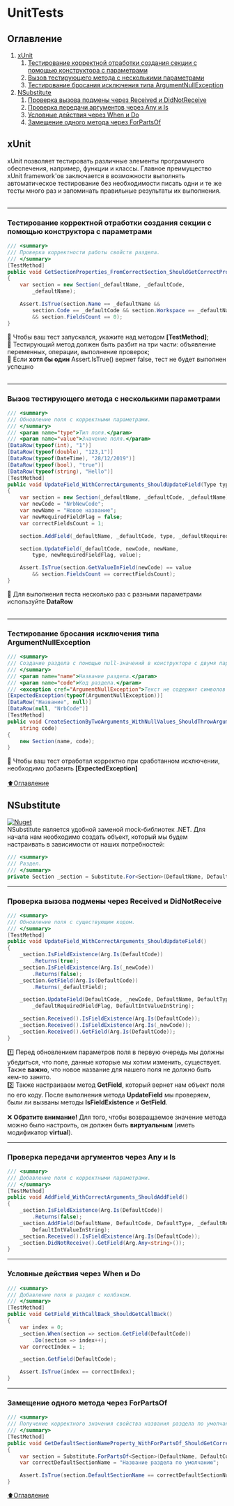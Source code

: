 # UnitTests


## Оглавление


1. [xUnit](#xUnit)
    1. [Тестирование корректной отработки создания секции с помощью конструктора с параметрами](#Тестирование-корректной-отработки-создания-секции-с-помощью-конструктора-с-параметрами)
    2. [Вызов тестирующего метода с несколькими параметрами](#Вызов-тестирующего-метода-с-несколькими-параметрами)
    3. [Тестирование бросания исключения типа ArgumentNullException](#Тестирование-бросания-исключения-типа-ArgumentNullException)
2. [NSubstitute](#NSubstitute)
    1. [Проверка вызова подмены через Received и DidNotReceive](#Проверка-вызова-подмены-через-Received-и-DidNotReceive)
    2. [Проверка передачи аргументов через Any и Is](#Проверка-передачи-аргументов-через-Any-и-Is)
    3. [Условные действия через When и Do](#Условные-действия-через-When-и-Do)
    4. [Замещение одного метода через ForPartsOf](#Замещение-одного-метода-через-ForPartsOf)


## xUnit
xUnit позволяет тестировать различные элементы программного обеспечения, например, функции и классы. Главное преимущество xUnit framework'ов заключается в возможности выполнять автоматическое тестирование без необходимости писать одни и те же тесты много раз и запоминать правильные результаты их выполнения. <br /><br />
____
### Тестирование корректной отработки создания секции с помощью конструктора с параметрами
```C#
/// <summary>
/// Проверка корректности работы свойств раздела.
/// </summary>
[TestMethod]
public void GetSectionProperties_FromCorrectSection_ShouldGetCorrectProperties()
{
    var section = new Section(_defaultName, _defaultCode,
        _defaultName);

    Assert.IsTrue(section.Name == _defaultName &&
        section.Code == _defaultCode && section.Workspace == _defaultName
        && section.FieldsCount == 0);
}
```
:black_square_button: Чтобы ваш тест запускался, укажите над методом __[TestMethod]__; <br />
:black_square_button: Тестирующий метод должен быть разбит на три части: объявление переменных, операции, выполнение проверок; <br />
:black_square_button: Если __хотя бы один__ Assert.IsTrue() вернет false, тест не будет выполнен успешно <br /><br />
____
### Вызов тестирующего метода с несколькими параметрами
```C#
/// <summary>
/// Обновление поля с корректными параметрами.
/// </summary>
/// <param name="type">Тип поля.</param>
/// <param name="value">Значение поля.</param>
[DataRow(typeof(int), "1")]
[DataRow(typeof(double), "123,1")]
[DataRow(typeof(DateTime), "28/12/2019")]
[DataRow(typeof(bool), "true")]
[DataRow(typeof(string), "Hello")]
[TestMethod]
public void UpdateField_WithCorrectArguments_ShouldUpdateField(Type type, string value)
{
    var section = new Section(_defaultName, _defaultCode, _defaultName);
    var newCode = "NrbNewCode";
    var newName = "Новое название";
    var newRequiredFieldFlag = false;
    var correctFieldsCount = 1;

    section.AddField(_defaultName, _defaultCode, type, _defaultRequiredFieldFlag, value);

    section.UpdateField(_defaultCode, newCode, newName,
        type, newRequiredFieldFlag, value);

    Assert.IsTrue(section.GetValueInField(newCode) == value
        && section.FieldsCount == correctFieldsCount);
}
```
:black_square_button: Для выполнения теста несколько раз с разными параметрами используйте __DataRow__
<br /><br />
____
### Тестирование бросания исключения типа ArgumentNullException
```C#
/// <summary>
/// Создание раздела с помощью null-значений в конструкторе с двумя параметрами.
/// </summary>
/// <param name="name">Название раздела.</param>
/// <param name="code">Код раздела.</param>
/// <exception cref="ArgumentNullException">Текст не содержит символов или равен null!</exception>
[ExpectedException(typeof(ArgumentNullException))]
[DataRow("Название", null)]
[DataRow(null, "NrbCode")]
[TestMethod]
public void CreateSectionByTwoArguments_WithNullValues_ShouldThrowArgumentNullException(string name,
    string code)
{
    new Section(name, code);
}
```
:black_square_button: Чтобы ваш тест отработал корректно при сработанном исключении, необходимо добавить __[ExpectedException]__ <br /><br />
[:arrow_up:Оглавление](#Оглавление)
## NSubstitute
[![Nuget](https://img.shields.io/nuget/v/NSubstitute.svg)](https://www.nuget.org/packages/NSubstitute) <br />
NSubstitute является удобной заменой mock-библиотек .NET. Для начала нам необходимо создать объект, который мы будем настраивать в зависимости от наших потребностей:
```C#
/// <summary>
/// Раздел.
/// </summary>
private Section _section = Substitute.For<Section>(DefaultName, DefaultCode);
```
____
### Проверка вызова подмены через Received и DidNotReceive
```C#
/// <summary>
/// Обновление поля с существующим кодом.
/// </summary>
[TestMethod]
public void UpdateField_WithCorrectArguments_ShouldUpdateField()
{
    _section.IsFieldExistence(Arg.Is(DefaultCode))
        .Returns(true);
    _section.IsFieldExistence(Arg.Is(_newCode))
        .Returns(false);
    _section.GetField(Arg.Is(DefaultCode))
        .Returns(_defaultField);

    _section.UpdateField(DefaultCode, _newCode, DefaultName, DefaultType,
        _defaultRequiredFieldFlag, DefaultIntValueInString);

    _section.Received().IsFieldExistence(Arg.Is(DefaultCode));
    _section.Received().IsFieldExistence(Arg.Is(_newCode));
    _section.Received().GetField(Arg.Is(DefaultCode));
}
```
:one: Перед обновлением параметров поля в первую очередь мы должны убедиться, что поле, данные которые мы хотим изменить, существует. Также __важно__, что новое название для нашего поля не должно быть кем-то занято. <br />
:two: Также настраиваем метод __GetField__, который вернет нам объект поля по его коду. После выполнения метода __UpdateField__ мы проверяем, были ли вызваны методы __IsFieldExistence__ и __GetField__. <br /><br />
:x: __Обратите внимание!__ Для того, чтобы возвращаемое значение метода можно было настроить, он должен быть __виртуальным__ (иметь модификатор __virtual__).
____
### Проверка передачи аргументов через Any и Is
```C#
/// <summary>
/// Добавление поля с корректными параметрами.
/// </summary>
[TestMethod]
public void AddField_WithCorrectArguments_ShouldAddField()
{
    _section.IsFieldExistence(Arg.Is(DefaultCode))
        .Returns(false);
    _section.AddField(DefaultName, DefaultCode, DefaultType, _defaultRequiredFieldFlag,
        DefaultIntValueInString);
    _section.Received().IsFieldExistence(Arg.Is(DefaultCode));
    _section.DidNotReceive().GetField(Arg.Any<string>());
}
```
____
### Условные действия через When и Do
```C#
/// <summary>
/// Добавление поля в раздел с колбэком. 
/// </summary>
[TestMethod]
public void GetField_WithCallBack_ShouldGetCallBack()
{
    var index = 0;
    _section.When(section => section.GetField(DefaultCode))
        .Do(section => index++);
    var correctIndex = 1;

    _section.GetField(DefaultCode);

    Assert.IsTrue(index == correctIndex);
}
```
____
### Замещение одного метода через ForPartsOf
```C#
/// <summary>
/// Получение корректного значения свойства названия раздела по умолчанию.
/// </summary>
[TestMethod]
public void GetDefaultSectionNameProperty_WithForPartsOf_ShouldGetCorrectResult()
{
    var section = Substitute.ForPartsOf<Section>(DefaultName, DefaultCode);
    var correctDefaultSectionName = "Название раздела по умолчанию";

    Assert.IsTrue(section.DefaultSectionName == correctDefaultSectionName);
}
```
[:arrow_up:Оглавление](#Оглавление)

